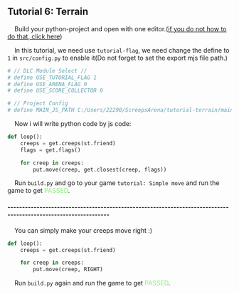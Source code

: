 ## Tutorial 6: Terrain

&nbsp;&nbsp;&nbsp;&nbsp;Build your python-project and open with one editor.([if you do not how to do that, click here](https://github.com/EagleBaby/python_screeps_arena/blob/main/README.md))


&nbsp;&nbsp;&nbsp;&nbsp;In this tutorial, we need use ```tutorial-flag```, we need change the define to ```1``` in ```src/config.py``` to enable it(Do not forget to set the export mjs file path.)
```python
# // DLC Module Select //
# define USE_TUTORIAL_FLAG 1
# define USE_ARENA_FLAG 0
# define USE_SCORE_COLLECTOR 0

# // Project Config
# define MAIN_JS_PATH C:/Users/22290/ScreepsArena/tutorial-terrain/main.mjs
```

&nbsp;&nbsp;&nbsp;&nbsp;Now i will write python code by js code:
```python
def loop():
    creeps = get.creeps(st.friend)
    flags = get.flags()

    for creep in creeps:
        put.move(creep, get.closest(creep, flags))
```

&nbsp;&nbsp;&nbsp;&nbsp;Run ```build.py``` and go to your game ```tutorial: Simple move``` and run the game to get <font color=#88EC80>PASSED</font>.

#### ---------------------------------------------------------------------------------------------------------------
&nbsp;&nbsp;&nbsp;&nbsp;You can simply make your creeps move right :)

```python
def loop():
    creeps = get.creeps(st.friend)

    for creep in creeps:
        put.move(creep, RIGHT)
```

&nbsp;&nbsp;&nbsp;&nbsp;Run ```build.py``` again and run the game to get <font color=#88EC80>PASSED</font>.
